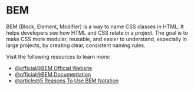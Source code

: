 # BEM

BEM (Block, Element, Modifier) is a way to name CSS classes in HTML. It helps developers see how HTML and CSS relate in a project. The goal is to make CSS more modular, reusable, and easier to understand, especially in large projects, by creating clear, consistent naming rules.

Visit the following resources to learn more:

- [@official@BEM Official Website](https://en.bem.info)
- [@official@BEM Documentation](https://en.bem.info/methodology/quick-start)
- [@article@5 Reasons To Use BEM Notation](https://www.elpassion.com/blog/5-reasons-to-use-bem-a)
